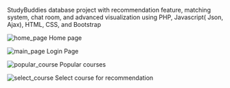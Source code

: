 StudyBuddies database project with recommendation feature, matching system, chat room, and advanced visualization using PHP, Javascript( Json, Ajax), HTML, CSS, and Bootstrap

![home_page](https://cloud.githubusercontent.com/assets/17131715/18976189/910e2dcc-8675-11e6-9b0e-f7481721d259.png)
Home page




![main_page](https://cloud.githubusercontent.com/assets/17131715/18977034/9c8eb48a-867c-11e6-8405-a8b4ddd4f4ad.png)
Login Page






![popular_course](https://cloud.githubusercontent.com/assets/17131715/18977048/c516e076-867c-11e6-9d74-5ab060e911ff.png)
Popular courses 


![select_course](https://cloud.githubusercontent.com/assets/17131715/18977064/ea325980-867c-11e6-8991-3fcb82e5dd75.png)
Select course for recommendation 



